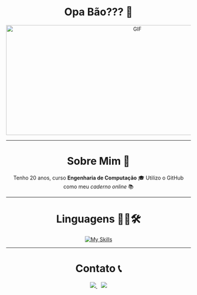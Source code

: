 <h1 align="center"> Opa Bão??? 👋 </h1>

<div align="center">
  <img height="300" width="700" alt="GIF" src="https://github.com/Lucaxcm/Lucaxcm/blob/main/GIFS/R34.gif">
</div>

---

<h1 align="center"> Sobre Mim 💬 </h1>

<div align="center">
  Tenho 20 anos, curso <b>Engenharia de Computação</b> 🎓  
  Utilizo o GitHub como meu <i>caderno online</i> 📚
</div>

---

<h1 align="center"> Linguagens 👨‍💻🛠 </h1>

<div align="center">
  
[![My Skills](https://skillicons.dev/icons?i=c,cpp,py,matlab,git,github)](https://skillicons.dev)

</div>

---

<h1 align="center"> Contato 📞 </h1>

<div align="center">
  <a href="https://www.linkedin.com/in/Lucas Moreira" target="_blank">
    <img src="https://img.shields.io/badge/-LinkedIn-blue?logo=linkedin&logoColor=white&style=for-the-badge">
  </a>
  &ensp;
  <a href="mailto:lucasveigacm@gmail.com">
    <img src="https://img.shields.io/badge/-Gmail-red?logo=gmail&logoColor=white&style=for-the-badge">
  </a>
</div>
